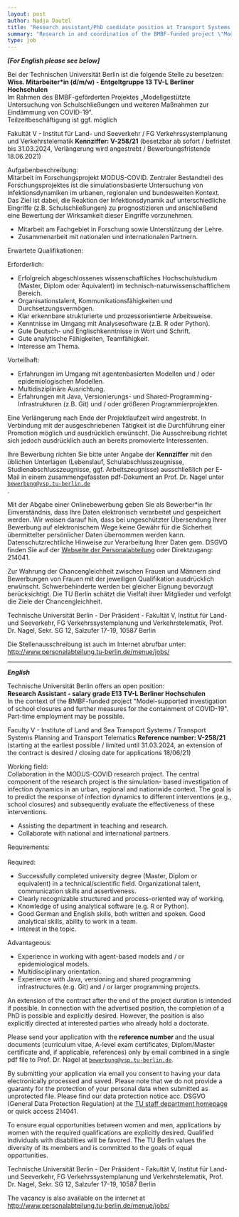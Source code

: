 ```yaml
---
layout: post
author: Nadja Dautel
title: "Research assistant/PhD candidate position at Transport Systems Planning and Transport Telematics, TU Berlin (I)"
summary: "Research in and coordination of the BMBF-funded project \"Model-supported investigation of school closures and other interventions for the containment of COVID-19\""
type: job
---
```

***[For English please see below]***  <br>

Bei der Technischen Universität Berlin ist die folgende Stelle zu besetzen:  <br>
**Wiss. Mitarbeiter*in (d/m/w) - Entgeltgruppe 13 TV-L Berliner Hochschulen**  <br>
Im Rahmen des BMBF-geförderten Projektes „Modellgestützte Untersuchung von Schulschließungen und weiteren Maßnahmen zur Eindämmung von COVID-19“.  <br>
Teilzeitbeschäftigung ist ggf. möglich

Fakultät V - Institut für Land- und Seeverkehr / FG Verkehrssystemplanung und Verkehrstelematik **Kennziffer: V-258/21** (besetzbar ab sofort / befristet bis 31.03.2024, Verlängerung wird angestrebt / Bewerbungsfristende 18.06.2021)

Aufgabenbeschreibung:  <br>
Mitarbeit im Forschungsprojekt MODUS-COVID. Zentraler Bestandteil des Forschungsprojektes ist die simulationsbasierte Untersuchung von Infektionsdynamiken im urbanen, regionalen und bundesweiten Kontext. Das Ziel ist dabei, die Reaktion der Infektionsdynamik auf unterschiedliche Eingriffe (z.B. Schulschließungen) zu prognostizieren und anschließend eine Bewertung der Wirksamkeit dieser Eingriffe vorzunehmen.
<ul>
<li> Mitarbeit am Fachgebiet in Forschung sowie Unterstützung der Lehre. </li>
<li> Zusammenarbeit mit nationalen und internationalen Partnern. </li>
</ul>

Erwartete Qualifikationen:  <br>

Erforderlich: <br>
<ul>
<li> Erfolgreich abgeschlossenes wissenschaftliches Hochschulstudium (Master, Diplom oder Äquivalent) im technisch-naturwissenschaftlichem Bereich. </li>
<li> Organisationstalent, Kommunikationsfähigkeiten und Durchsetzungsvermögen. </li>
<li> Klar erkennbare strukturierte und prozessorientierte Arbeitsweise. </li>
<li> Kenntnisse im Umgang mit Analysesoftware (z.B. R oder Python). </li>
<li> Gute Deutsch- und Englischkenntnisse in Wort und Schrift. </li>
<li> Gute analytische Fähigkeiten, Teamfähigkeit. </li>
<li> Interesse am Thema. </li>
</ul>

Vorteilhaft: <br>
<ul>
<li> Erfahrungen im Umgang mit agentenbasierten Modellen und / oder epidemiologischen Modellen. </li>
<li> Multidisziplinäre Ausrichtung. </li>
<li> Erfahrungen mit Java, Versionierungs- und Shared-Programming-Infrastrukturen (z.B. Git) und / oder größeren Programmierprojekten. </li>
</ul>
Eine Verlängerung nach Ende der Projektlaufzeit wird angestrebt. In Verbindung mit der ausgeschriebenen Tätigkeit ist die Durchführung einer Promotion möglich und ausdrücklich erwünscht. Die Ausschreibung richtet sich jedoch ausdrücklich auch an bereits promovierte Interessenten.

Ihre Bewerbung richten Sie bitte unter Angabe der <strong>Kennziffer</strong> mit den üblichen Unterlagen (Lebenslauf, Schulabschlusszeugnisse, Studienabschlusszeugnisse, ggf. Arbeitszeugnisse) ausschließlich per E-Mail in einem zusammengefassten pdf-Dokument an Prof. Dr. Nagel unter <code> bewerbung@vsp.tu-berlin.de </code>.  <br>

Mit der Abgabe einer Onlinebewerbung geben Sie als Bewerber*in Ihr Einverständnis, dass Ihre Daten elektronisch verarbeitet und gespeichert werden. Wir weisen darauf hin, dass bei ungeschützter Übersendung Ihrer Bewerbung auf elektronischem Wege keine Gewähr für die Sicherheit übermittelter persönlicher Daten übernommen werden kann. Datenschutzrechtliche Hinweise zur Verarbeitung Ihrer Daten gem. DSGVO finden Sie auf der [Webseite der Personalabteilung](https://www.abt2-t.tu-berlin.de/menue/themen_a_z/datenschutzerklaerung/) oder Direktzugang: 214041.

Zur Wahrung der Chancengleichheit zwischen Frauen und Männern sind Bewerbungen von Frauen mit der jeweiligen Qualifikation ausdrücklich erwünscht. Schwerbehinderte werden bei gleicher Eignung bevorzugt berücksichtigt. Die TU Berlin schätzt die Vielfalt ihrer Mitglieder und verfolgt die Ziele der Chancengleichheit.  <br>

Technische Universität Berlin - Der Präsident - Fakultät V, Institut für Land- und Seeverkehr, FG Verkehrssystemplanung und Verkehrstelematik, Prof. Dr. Nagel, Sekr. SG 12, Salzufer 17-19, 10587 Berlin 

Die Stellenausschreibung ist auch im Internet abrufbar unter:  <br>
http://www.personalabteilung.tu-berlin.de/menue/jobs/

<hr>

***English***  <br>

Technische Universität Berlin offers an open position:  <br>
**Research Assistant - salary grade E13 TV-L Berliner Hochschulen**  <br>
In the context of the BMBF-funded project "Model-supported investigation of school closures and further measures for the containment of COVID-19".  <br>
Part-time employment may be possible.  <br>

Faculty V - Institute of Land and Sea Transport Systems / Transport Systems Planning and Transport Telematics **Reference number: V-258/21** (starting at the earliest possible / limited until 31.03.2024, an extension of the contract is desired / closing date for applications 18/06/21)

Working field: <br>
Collaboration in the MODUS-COVID research project. The central component of the research project is the simulation- based investigation of infection dynamics in an urban, regional and nationwide context. The goal is to predict the response of infection dynamics to different interventions (e.g., school closures) and subsequently evaluate the effectiveness of these interventions.
<ul>
<li> Assisting the department in teaching and research. </li>
<li> Collaborate with national and international partners. </li>
</ul>

Requirements: <br>
<br>
Required: <br>

<ul>
  <li>Successfully completed university degree (Master, Diplom or equivalent) in a technical/scientific field. Organizational talent, communication skills and assertiveness. </li>
  <li> Clearly recognizable structured and process-oriented way of working.  </li>
  <li> Knowledge of using analytical software (e.g. R or Python).  </li>
  <li> Good German and English skills, both written and spoken. Good analytical skills, ability to work in a team.  </li>
  <li> Interest in the topic.  </li>
</ul>

Advantageous: <br>
<ul>
<li> Experience in working with agent-based models and / or epidemiological models.  </li>
<li> Multidisciplinary orientation.  </li>
<li> Experience with Java, versioning and shared programming infrastructures (e.g. Git) and / or larger programming projects.  </li>
</ul>
An extension of the contract after the end of the project duration is intended if possible. In connection with the advertised position, the completion of a PhD is possible and explicitly desired. However, the position is also explicitly directed at interested parties who already hold a doctorate.

Please send your application with the <strong> reference number </strong> and the usual documents (curriculum vitae, A-level exam certificates, Diplom/Master certificate and, if applicable, references) only by email combined in a single pdf file to Prof. Dr. Nagel at <code>bewerbung@vsp.tu-berlin.de</code>.

By submitting your application via email you consent to having your data electronically processed and saved. Please note that we do not provide a guaranty for the protection of your personal data when submitted as unprotected file. Please find our data protection notice acc. DSGVO (General Data Protection Regulation) at the [TU staff department homepage](https://www.abt2-t.tu-berlin.de/menue/themen_a_z/datenschutzerklaerung/) or quick access 214041.

To ensure equal opportunities between women and men, applications by women with the required qualifications are explicitly desired. Qualified individuals with disabilities will be favored. The TU Berlin values the diversity of its members and is committed to the goals of equal opportunities.

Technische Universität Berlin - Der Präsident - Fakultät V, Institut für Land- und Seeverkehr, FG Verkehrssystemplanung und Verkehrstelematik, Prof. Dr. Nagel, Sekr. SG 12, Salzufer 17-19, 10587 Berlin

The vacancy is also available on the internet at
http://www.personalabteilung.tu-berlin.de/menue/jobs/
